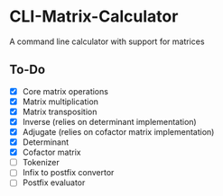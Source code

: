 # CLI-Matrix-Calculator
A command line calculator with support for matrices 

## To-Do

- [x] Core matrix operations
- [x] Matrix multiplication
- [x] Matrix transposition
- [x] Inverse (relies on determinant implementation)
- [x] Adjugate (relies on cofactor matrix implementation)
- [x] Determinant 
- [x] Cofactor matrix
- [ ] Tokenizer
- [ ] Infix to postfix convertor
- [ ] Postfix evaluator
